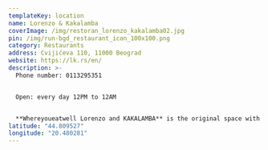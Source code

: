 ```yaml
---
templateKey: location
name: Lorenzo & Kakalamba
coverImage: /img/restoran_lorenzo_kakalamba02.jpg
pin: /img/run-bgd_restaurant_icon_100x100.png
category: Restaurants
address: Cvijićeva 110, 11000 Beograd
website: https://lk.rs/en/
description: >-
  Phone number: 0113295351


  Open: every day 12PM to 12AM


  **Whereyoueatwell Lorenzo and KAKALAMBA** is the original space with the unique conception based on the conflict between Florence and Pirot. The whole idea came from one simple and sincere promise of a caring husband to his beloved wife at the beginning of the marriage: "Honey, I can promise you one thing: You will never be hungry!" Impressive amateur venture of this gourmand enthusiast got its shocking outcome that surely will not leave you indifferent. If you don't trip up at the entrance to one of the clumsily hidden cables, or God forbid, fall through the hole in the floor directly to the kitchen into the pot with delicious delicacies, you will find your way to one of the unusual chairs and order some of divine specialties from the Florentine or Pirot cuisine. Once you satisfy your gourmet appetite you will notice around a multitude of interesting details, from goat witch is peacefully grazing grass on the ceiling, through the comic reproductions of the famous Florentine sculptures to the fantastic paintings of the famous Botero.
latitude: "44.809527"
longitude: "20.480281"
---
```

